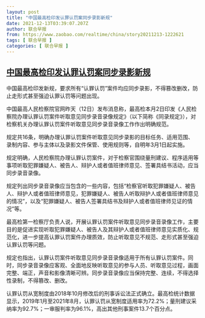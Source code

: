 ```yaml
---
layout: post
title: "中国最高检印发认罪认罚案同步录影新规"
date: 2021-12-13T03:39:07.207Z
author: 联合早报
from: https://www.zaobao.com/realtime/china/story20211213-1222621
tags: [ 联合早报 ]
categories: [ 联合早报 ]
---
```

<!--1639385700000-->
[中国最高检印发认罪认罚案同步录影新规](https://www.zaobao.com/realtime/china/story20211213-1222621)
------

<div>
<p>中国最高检印发新规，要求所有“认罪认罚”案件均应同步录影，不得篡改删改，防止走形式甚至强迫认罪认罚等问题出现。</p><p>中国最高人民检察院官网昨天（12日）发布消息称，最高检本月2日印发《人民检察院办理认罪认罚案件听取意见同步录音录像规定》（以下简称《同录规定》），对检察机关办理认罪认罚案件听取意见同步录音录像工作作出明确规范。</p><p>规定共16条，明确办理认罪认罚案件听取意见同步录影的目标任务、适用范围、录制内容、参与主体以及录影文件保管、使用规则等，自明年3月1日起实施。</p><section id="imu"><div id="dfp-ad-imu1">        </div></section><p>规定明确，人民检察院办理认罪认罚案件，对于检察官围绕量刑建议、程序适用等事项听取犯罪嫌疑人、被告人、辩护人或者值班律师意见、签署具结书活动，应当同步录音录像。</p><p>规定列出同步录音录像应当包含的一些内容，包括“检察官听取犯罪嫌疑人、被告人、辩护人或者值班律师意见，犯罪嫌疑人、被告人听取辩护人或者值班律师意见的情况”，以及“犯罪嫌疑人、被告人签署具结书及辩护人或者值班律师见证的情况”等。</p><p>最高检第一检察厅负责人说，开展认罪认罚案件听取意见同步录音录像工作，主要目的是促进实现听取犯罪嫌疑人、被告人及其辩护人或者值班律师意见实质化、规范化，进一步提高认罪认罚案件办理质效，防止听取意见不规范、走形式甚至强迫认罪认罚等问题。</p><div id="innity-in-post"></div><div id="dfp-ad-midarticlespecial">        </div><p>规定也指出，认罪认罚案件听取意见同步录音录像适用于所有认罪认罚案件。同时，同步录音录像应客观、全面地反映听取意见的参与人员、听取意见过程，画面完整、端正，声音和影像清晰可辨。同步录音录像应当保持完整、连续，不得选择性录制，不得篡改、删改。</p><p>认罪认罚从宽制度由2018年10月修改后的刑事诉讼法正式确立。最高检统计数据显示，2019年1月至2021年8月，认罪认罚从宽制度适用率为72.2%；量刑建议采纳率为92.7%；一审服判率为96.1%，高出其他刑事案件13.7个百分点。</p>      <div class="cx_paywall_placeholder" id="sph_cdp_40"></div>
</div>
